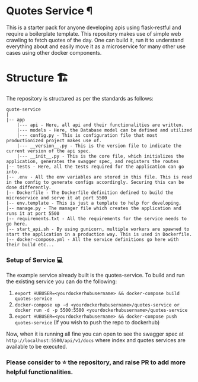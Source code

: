 # Quotes Service &#182;
This is a starter pack for anyone developing apis using flask-restful and require a boilerplate template. This repository makes use of simple web crawling to fetch quotes of the day. One can build it, run it to understand everything about and easily move it as a microservice for many other use cases using other docker components.

# Structure 🏗
The repository is structured as per the standards as follows:  
```
quote-service
|
|-- app
    |--- api - Here, all api and their functionalities are written.
    |--- models - Here, the Database model can be defined and utilized
    |--- config.py - This is configuration file that most productionized project makes use of.
    |--- __version__.py - This is the version file to indicate the current version of the api spec.
    |--- __init__.py - This is the core file, which initializes the application, generates the swagger spec, and registers the routes
|-- tests - Here, all the tests required for the application can go into.
|-- .env - All the env variables are stored in this file. This is read in the config to generate configs accordingly. Securing this can be done differently.
|-- Dockerfile - The Dockerfile definition defined to build the microservice and serve it at port 5500
|-- env.template - This is just a template to help for developing.
|-- manage.py - The manager file which creates the application and runs it at port 5500
|-- requirements.txt - All the requirements for the service needs to go here.
|-- start_api.sh - By using gunicorn, multiple workers are spawned to start the application in a production way. This is used in Dockerfile.
|-- docker-compose.yml - All the service definitions go here with their build etc...
```

### Setup of Service 💻
The example service already built is the quotes-service. To build and run the existing service you can do the following:  
1. `export HUBUSER=<yourdockerhubusername> && docker-compose build quotes-service`
2. `docker-compose up -d <yourdockerhubusername>/quotes-service or docker run -d -p 5500:5500 <yourdockerhubusername>/quotes-service`
3. `export HUBUSER=<yourdockerhubusername> && docker-compose push quotes-service` (If you wish to push the repo to dockerhub)

Now, when it is running all fine you can open to see the swagger spec at `http://localhost:5500/api/v1/docs` where index and quotes services are available to be executed.  

### Please consider to ⭐ the repository, and raise PR to add more helpful functionalities. 
 